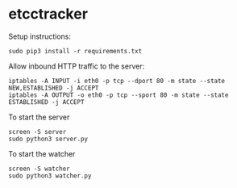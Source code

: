 # etcctracker

Setup instructions:
```
sudo pip3 install -r requirements.txt 
```

Allow inbound HTTP traffic to the server:
```
iptables -A INPUT -i eth0 -p tcp --dport 80 -m state --state NEW,ESTABLISHED -j ACCEPT
iptables -A OUTPUT -o eth0 -p tcp --sport 80 -m state --state ESTABLISHED -j ACCEPT
```

To start the server
```
screen -S server
sudo python3 server.py
```

To start the watcher
```
screen -S watcher
sudo python3 watcher.py
```
